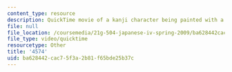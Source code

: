 ```yaml
---
content_type: resource
description: QuickTime movie of a kanji character being painted with a brush.
file: null
file_location: /coursemedia/21g-504-japanese-iv-spring-2009/ba628442cac75f3a2b81f65bde25b37c_4574.mov
file_type: video/quicktime
resourcetype: Other
title: '4574'
uid: ba628442-cac7-5f3a-2b81-f65bde25b37c
---
```

